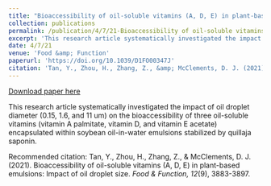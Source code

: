 ```yaml
---
title: "Bioaccessibility of oil-soluble vitamins (A, D, E) in plant-based emulsions: impact of oil droplet size"
collection: publications
permalink: /publication/4/7/21-Bioaccessibility of oil-soluble vitamins (A, D, E) in plant-based emulsions: impact of oil droplet size
excerpt: 'This research article systematically investigated the impact of oil droplet diameter (0.15, 1.6, and 11 um) on the bioaccessibility of three oil-soluble vitamins (vitamin A palmitate, vitamin D, and vitamin E acetate) encapsulated within soybean oil-in-water emulsions stabilized by quillaja saponin.'
date: 4/7/21
venue: 'Food &amp; Function'
paperurl: 'https://doi.org/10.1039/D1FO00347J'
citation: 'Tan, Y., Zhou, H., Zhang, Z., &amp; McClements, D. J. (2021). Bioaccessibility of oil-soluble vitamins (A, D, E) in plant-based emulsions: Impact of oil droplet size. <i>Food &amp; Function, 12</i>(9), 3883-3897.'
---
```


<a href='https://doi.org/10.1039/D1FO00347J'>Download paper here</a>

This research article systematically investigated the impact of oil droplet diameter (0.15, 1.6, and 11 um) on the bioaccessibility of three oil-soluble vitamins (vitamin A palmitate, vitamin D, and vitamin E acetate) encapsulated within soybean oil-in-water emulsions stabilized by quillaja saponin.

Recommended citation: Tan, Y., Zhou, H., Zhang, Z., & McClements, D. J. (2021). Bioaccessibility of oil-soluble vitamins (A, D, E) in plant-based emulsions: Impact of oil droplet size. <i>Food & Function, 12</i>(9), 3883-3897.